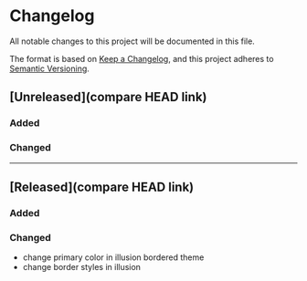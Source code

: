 # Changelog
All notable changes to this project will be documented in this file.

The format is based on [Keep a Changelog](https://keepachangelog.com/en/1.0.0/), and this project adheres to [Semantic Versioning](https://semver.org/spec/v2.0.0.html).

## [Unreleased](compare HEAD link)

### Added

### Changed

---

## [Released](compare HEAD link)

### Added

### Changed
- change primary color in illusion bordered theme
- change border styles in illusion

